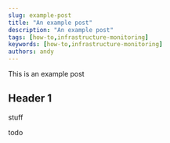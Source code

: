 ```yaml
---
slug: example-post
title: "An example post"
description: "An example post"
tags: [how-to,infrastructure-monitoring]
keywords: [how-to,infrastructure-monitoring]
authors: andy
---
```

This is an example post

<!--truncate-->

## Header 1

stuff

todo

